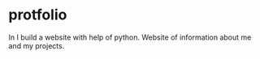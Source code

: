 # protfolio
In I build a website with help of python. 
Website of information about me and my projects.
